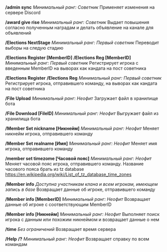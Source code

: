 ﻿**/admin sync**
*Минимальный ранг: Советник*
Применяет изменения на сервере Discord

**/award give rise**
*Минимальный ранг: Советник*
Выдает повышения согласно полученным наградам и делать объявление на канале для объявлений

**/Elections NextStage**
*Минимальный ранг: Первый советник*
Переводит выборы на следую стадию

**/Elections Register [MemberID]**
**/Elections Reg [MemberID]**
*Минимальный ранг: Первый советник*
Регистрирует игрока с введенным MemberID на выворах как кандата на пост советника

**/Elections Register**
**/Elections Reg**
*Минимальный ранг: Первый советник*
Регистрирует игрока, отправившего команду, на выворах как кандата на пост советника

**/File Upload**
*Минимальный ранг: Неофит*
Загружает файл в хранилище бота

**/File Download [FileID]**
*Минимальный ранг: Неофит*
Выгружает файл из хранилища бота

**/Member Set nickname [Никнейм]**
*Минимальный ранг: Неофит*
Меняет никнейм игрока, отправившего команду

**/Member Set realname [Имя]**
*Минимальный ранг: Неофит*
Меняет имя игрока, отправившего команду

**/member set timezome [Часовой пояс]**
*Минимальный ранг: Неофит*
Меняет часовой пояс игрока, отправившего команду. Название часового пояса брать из tz database
https://en.wikipedia.org/wiki/List_of_tz_database_time_zones

**/Member info**
*Доступна участникам клана и всем игрокам, имеющем запись в базе*
Возвращает данные об игроке, отправившего команду

**/Member info [MemberID]**
*Минимальный ранг: Неофит*
Возвращает данные об игроке с соответствующим MemberID

**/Member info [Никнейм]**
*Минимальный ранг: Неофит*
Выполняет поиск игрока с данным или похожим никнеймом и возвращает данные о нем

**/time**
*Без ограничений*
Возвращает время сервера

**/Help**
**/?**
*Минимальный ранг: Неофит*
Возвращает справку по всем командам